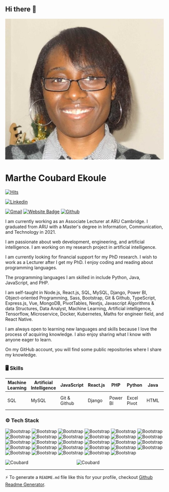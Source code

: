 ## Hi there 👋

![A picture of me](/Images/miniphotomarthe.jpg)

# Marthe Coubard Ekoule

[![Hits](https://hits.seeyoufarm.com/api/count/incr/badge.svg?url=https%3A%2F%2Fgithub.com%2FCoubard%2FCoubard&count_bg=%2379C83D&title_bg=%23555555&icon=&icon_color=%23E7E7E7&title=Profile+Views&edge_flat=false)](https://hits.seeyoufarm.com)

[![Linkedin](https://img.shields.io/badge/-LinkedIn-blue?style=flat&logo=Linkedin&logoColor=white)](https://www.linkedin.com/in/https://www.linkedin.com/in/marthe-coubard-44390a54//)

[![Gmail](https://img.shields.io/badge/-Gmail-c14438?style=flat&logo=Gmail&logoColor=white)](mailto:marthe.coubard.ekoule@gmail.com)
[![Website Badge](https://img.shields.io/badge/-Website-c14438?style=flat&logo=Google-Chrome&logoColor=white&link=https://www.linkedin.com/in/marthe-coubard-44390a54/)](https://www.linkedin.com/in/marthe-coubard-44390a54/)
[![Github](https://img.shields.io/github/followers/sharonstone1?label=Follow&style=social)](https://github.com/sharonstone1)

I am currently working as an Associate Lecturer at ARU Cambridge. I graduated from ARU with a Master's degree in Information, Communication, and Technology in 2021.

I am passionate about web development, engineering, and artificial intelligence. I am working on my research project in artificial intelligence.

I am currently looking for financial support for my PhD research. I wish to work as a Lecturer after I get my PhD. I enjoy coding and reading about programming languages.

The programming languages I am skilled in include Python, Java, JavaScript, and PHP.

I am self-taught in Node.js, React.js, SQL, MySQL, Django, Power BI, Object-oriented Programming, Sass, Bootstrap, Git & Github, TypeScript, Express.js, Vue, MongoDB, PivotTables, Nextjs, Javascript Algorithms & data Structures, Data Analyst, Machine Learning, Artificial intelligence, Tensorflow, Microservice, Docker, Kubernetes, Maths for engineer field, and React Native.

I am always open to learning new languages and skills because I love the process of acquiring knowledge. I also enjoy sharing what I know with anyone eager to learn.

On my GitHub account, you will find some public repositories where I share my knowledge.

### 🖥 Skills

| Machine Learning | Artificial Intelligence | JavaScript   | React.js | PHP      | Python      | Java | React Native | SAAS       | D3js           | Nodejs              |
| ---------------- | ----------------------- | ------------ | -------- | -------- | ----------- | ---- | ------------ | ---------- | -------------- | ------------------- |
| SQL              | MySQL                   | Git & Github | Django   | Power BI | Excel Pivot | HTML | CSS          | BootStrap4 | Graphic Design | Linux Commande Line |

### ⚙️ Tech Stack

![Bootstrap](https://img.shields.io/badge/-Python-05122A?style=flat-square&logo=Python&color=353535) ![Bootstrap](https://img.shields.io/badge/-Docker-05122A?style=flat-square&logo=Docker&color=353535) ![Bootstrap](https://img.shields.io/badge/-Kubernetes-05122A?style=flat-square&logo=Kubernetes&color=353535) ![Bootstrap](https://img.shields.io/badge/-TensorFlow-05122A?style=flat-square&logo=TensorFlow&color=353535) ![Bootstrap](https://img.shields.io/badge/-PyTorch-05122A?style=flat-square&logo=PyTorch&color=353535) ![Bootstrap](https://img.shields.io/badge/-Scikit%20Learn-05122A?style=flat-square&logo=Scikit-Learn&color=353535) ![Bootstrap](https://img.shields.io/badge/-MongoDB-05122A?style=flat-square&logo=MongoDB&color=353535) ![Bootstrap](https://img.shields.io/badge/-MySQL-05122A?style=flat-square&logo=MySQL&color=353535) ![Bootstrap](https://img.shields.io/badge/-PostgreSQL-05122A?style=flat-square&logo=PostgreSQL&color=353535) ![Bootstrap](https://img.shields.io/badge/-Pandas-05122A?style=flat-square&logo=Pandas&color=353535) ![Bootstrap](https://img.shields.io/badge/-Numpy-05122A?style=flat-square&logo=Numpy&color=353535) ![Bootstrap](https://img.shields.io/badge/-Matplotlib-05122A?style=flat-square&logo=Matplotlib&color=353535) ![Bootstrap](https://img.shields.io/badge/-React%20Native-05122A?style=flat-square&logo=React-Native&color=353535) ![Bootstrap](https://img.shields.io/badge/-React.js-05122A?style=flat-square&logo=React.js&color=353535) ![Bootstrap](https://img.shields.io/badge/-Django-05122A?style=flat-square&logo=Django&color=353535) ![Bootstrap](https://img.shields.io/badge/-Visual%20Studio%20Code-05122A?style=flat-square&logo=Visual-Studio-Code&color=353535) ![Bootstrap](https://img.shields.io/badge/-Git%20%26%20Github-05122A?style=flat-square&logo=Git-&-Github&color=353535) ![Bootstrap](https://img.shields.io/badge/-HTML-05122A?style=flat-square&logo=HTML&color=353535) ![Bootstrap](https://img.shields.io/badge/-CSS-05122A?style=flat-square&logo=CSS&color=353535) ![Bootstrap](https://img.shields.io/badge/-Saas-05122A?style=flat-square&logo=Saas&color=353535) ![Bootstrap](https://img.shields.io/badge/-Bootstrap-05122A?style=flat-square&logo=Bootstrap&color=353535) ![Bootstrap](https://img.shields.io/badge/-Express.js-05122A?style=flat-square&logo=Express.js&color=353535) ![Bootstrap](https://img.shields.io/badge/-JavaScript-05122A?style=flat-square&logo=JavaScript&color=353535) ![Bootstrap](https://img.shields.io/badge/-Object-Oriented-Programming-05122A?style=flat-square&logo=Object-Oriented-Programming&color=353535) ![Bootstrap](https://img.shields.io/badge/-Linux-05122A?style=flat-square&logo=Linux&color=353535) ![Bootstrap](https://img.shields.io/badge/-Excel%20Dashbord-05122A?style=flat-square&logo=Excel-Dashbord&color=353535) ![Bootstrap](https://img.shields.io/badge/-TypeScript-05122A?style=flat-square&logo=TypeScript&color=353535) ![Bootstrap](https://img.shields.io/badge/-c%23-05122A?style=flat-square&logo=c#&color=353535) ![Bootstrap](https://img.shields.io/badge/-sourcetree-05122A?style=flat-square&logo=sourcetree&color=353535)

<div>
  <img width="45%" align="left" src="https://github-readme-stats.vercel.app/api/top-langs?username=Coubard&show_icons=true&locale=en&layout=compact" alt="Coubard" />
  <img width="50%"  src="https://github-readme-streak-stats.herokuapp.com/?user=Coubard&" alt="Coubard" />
</div>

---

:zap: To generate a `README.md` file like this for your profile, checkout [Github Readme Generator](https://hejazizo-github-profile-readme-srcstreamlit-app-i6skm7.streamlit.app/).
